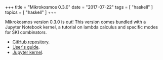 +++
title = "Mikrokosmos 0.3.0"
date = "2017-07-22"
tags = [ "haskell" ]
topics = [ "haskell" ]
+++

Mikrokosmos version 0.3.0 is out! This version comes bundled with a Jupyter Notebook kernel, a tutorial on lambda calculus and specific modes for SKI combinators.

-   [GitHub repository](https://github.com/m42/mikrokosmos).
-   [User's guide](https://m42.github.io/mikrokosmos/).
-   [Jupyter kernel](https://github.com/M42/jupyter-mikrokosmos).
